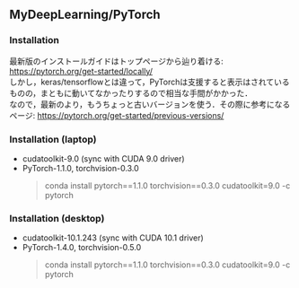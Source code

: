 ## MyDeepLearning/PyTorch

### Installation

最新版のインストールガイドはトップページから辿り着ける: https://pytorch.org/get-started/locally/  
しかし，keras/tensorflowとは違って，PyTorchは支援すると表示はされているものの，まともに動いてなかったりするので相当な手間がかかった．  
なので，最新のより，もうちょっと古いバージョンを使う．その際に参考になるページ: https://pytorch.org/get-started/previous-versions/  


### Installation (laptop)

- cudatoolkit-9.0 (sync with CUDA 9.0 driver)  
- PyTorch-1.1.0, torchvision-0.3.0  
    > conda install pytorch==1.1.0 torchvision==0.3.0 cudatoolkit=9.0 -c pytorch  

### Installation (desktop)

- cudatoolkit-10.1.243 (sync with CUDA 10.1 driver)  
- PyTorch-1.4.0, torchvision-0.5.0  
    > conda install pytorch==1.1.0 torchvision==0.3.0 cudatoolkit=9.0 -c pytorch  
